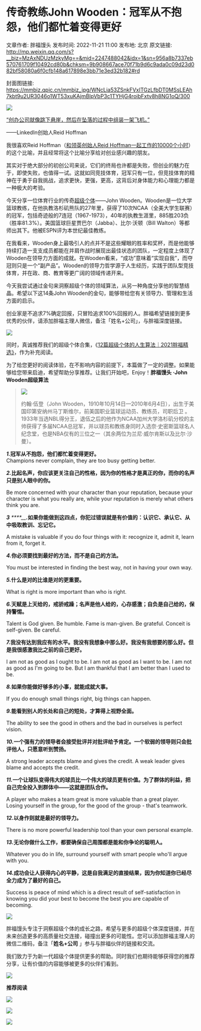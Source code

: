 # 传奇教练John Wooden：冠军从不抱怨，他们都忙着变得更好

文章作者: 胖福馒头
发布时间: 2022-11-21 11:00
发布地: 北京
原文链接: http://mp.weixin.qq.com/s?__biz=MzAxNDUzMzkyMg==&mid=2247488042&idx=1&sn=956a8b7337eb570761709f10492cd80b&chksm=9b908667ace70f71b9d6c9ada0c09d23d082bf58080a6f0cfb148a617898e3bb71e3ed32b182#rd

封面图链接: https://mmbiz.qpic.cn/mmbiz_jpg/WNcLia53ZSnkFVxITGzLfbDT0MSsLEAh7kbt9u2UR3046o1WT53xuKAjmBIpVbP3c1TYHjG4roibFxtv8h8NG1oQ/300

![](https://mmbiz.qpic.cn/mmbiz_gif/WNcLia53ZSnnAkJs802skTlVBicopgeHudu8sbWe0bmzMX3nhV5BwFx9h4rx0PocboRkNDsLROibA9nyia3gCmFTWg/640?wx_fmt=gif)

[“创办公司就像跳下悬崖，然后在坠落的过程中组装一架飞机。”](http://mp.weixin.qq.com/s?__biz=MzAxNDUzMzkyMg==&mid=2247487385&idx=1&sn=24158451b9c6e984ad37c7f63a0401a7&chksm=9b909bd4ace712c27ffa1c6ddd7877911390ad5810296b710e915620a2c8396b5cdb38d460f1&scene=21#wechat_redirect)

——LinkedIn创始人Reid Hoffman

我很喜欢Reid Hoffman（[和领英创始人Reid
Hoffman一起工作的10000个小时](http://mp.weixin.qq.com/s?__biz=MzAxNDUzMzkyMg==&mid=2247486437&idx=1&sn=a86c2e2480f6b2d8c39193b931bc2ca8&chksm=9b909fa8ace716be236db2cdeacc89774b4f5bc4ab5049358f0bbd97ab46ed4f4556b9223fb1&scene=21#wechat_redirect)）的这个比喻，并且经常将这个比喻分享给对创业感兴趣的朋友。

其实对于绝大部分的初创公司来说，它们的终局也许都是失败，但创业的魅力在于，即使失败，也值得一试。这就如同竞技体育，冠军只有一位，但竞技体育的精神在于勇于自我挑战，追求更快，更强，更高，这背后对身体能力和心理能力都是一种极大的考验。

今天分享一位体育行业的传奇[超级个体](http://mp.weixin.qq.com/s?__biz=MzAxNDUzMzkyMg==&mid=2247487313&idx=1&sn=753568417add51958284b2cb5a1086fd&chksm=9b909b1cace7120a493b0e0f86b5d7dcc26734406bd2947a7392e8c5cdf8f6f5dc36718ce690&scene=21#wechat_redirect)——John
Wooden。Wooden是一位大学篮球教练，在他执教洛杉矶熊队的27年里，获得了10次NCAA（全美大学生联赛）的冠军，包括奇迹般的7连冠（1967-1973），40年的执教生涯里，885胜203负（胜率81.3%）。美国篮球巨星贾巴尔（Jabba）、比尔·沃顿（Bill
Walton）等都师出其下。他被ESPN评为本世纪最佳教练。

在我看来，Wooden身上最吸引人的点并不是这些耀眼的胜率和奖杯，而是他能够持续打造一支支成员都能在并肩作战时展现出最佳状态的团队，一定程度上体现了Wooden在领导力方面的成就。在Wooden看来，“成功”意味着“实现自我”，而夺冠则只是一个“副产品”。Wooden的领导力哲学源于人生经历，实践于团队型竞技体育，并在政、商、教育等更广阔的领域传递开来。

今天我尝试通过金句来洞察超级个体的领域算法，从另一种角度分享他的智慧结晶。希望以下这14条John
Wooden的金句，能够带给您有关领导力、管理和生活方面的启示。

创业家是不追求7%确定回报，只冒险追求100%回报的人。胖福希望链接到更多优秀的伙伴，请添加胖福主理人微信，备注「姓名+公司」，与胖福深度链接。

![](https://mmbiz.qpic.cn/mmbiz_png/WNcLia53ZSnmzB2km00GUmkdOuH1rCFiawwTOhnH24NBhwzFILvlxaJUnAZs8gDvewxQTpI2fY2eLOH8Ibxylsicg/640?wx_fmt=png)  

同时，真诚推荐我们的超级个体合集，《[12篇超级个体的人生算法｜2021胖福精选》](http://mp.weixin.qq.com/s?__biz=MzAxNDUzMzkyMg==&mid=2247487313&idx=1&sn=753568417add51958284b2cb5a1086fd&chksm=9b909b1cace7120a493b0e0f86b5d7dcc26734406bd2947a7392e8c5cdf8f6f5dc36718ce690&scene=21#wechat_redirect)，作为补充阅读。

为了给您更好的阅读体验，在不影响内容的前提下，本篇做了一定的调整。如果能够给您带来启迪，希望帮助分享推荐。让我们开始吧，Enjoy！**胖福馒头
·****John Wooden****超级算法**

>  
>
>
>
> ![](https://mmbiz.qpic.cn/mmbiz_jpg/WNcLia53ZSnnf1Wz19ia0iagPibIIYazN524FnzcJsLvS6KTia4RwqibgFfxNAiaiaTqb3MGic8dzHyAeZRagS9QkPOZ0LA/640?wx_fmt=jpeg)
>
>  
>  约翰·伍登（John
> Wooden，1910年10月14日—2010年6月4日），出生于美国印第安纳州马丁斯维尔，前美国职业篮球运动员、教练员，司职后卫
> 。1933年当选NBL得分王，退伍之后的他作为NCAA加州大学洛杉矶分校的主帅获得了多届NCAA总冠军，并以球员和教练身同时入选奈·史密斯篮球名人纪念堂，也是NBA仅有的三位之一（其余两位为兰尼·威尔肯斯以及比尔·沙曼）。

 _**1.**_**冠军从不抱怨，他们都忙着变得更好。**  
Champions never complain, they are too busy getting better.

_**2.**_**比起名声，你应该更关注自己的性格，因为你的性格才是真正的你，而你的名声只是别人眼中的你。**

Be more concerned with your character than your reputation, because your
character is what you really are, while your reputation is merely what others
think you are.

_**3**_ _****__**.**_**如果你能做到这四点，你犯过错误就是有价值的：认识它、承认它、从中吸取教训、忘记它。**

A mistake is valuable if you do four things with it: recognize it, admit it,
learn from it, forget it.

_**4.**_**你必须要找到最好的方法，而不是自己的方法。**

You must be interested in finding the best way, not in having your own way.

_**5.**_**什么是对的比谁是对的更重要。**

What is right is more important than who is right.

_**6.**_**天赋是上天给的，戒骄戒躁；名声是他人给的，心存感激；自负是自己给的，保持警惕。**

Talent is God given. Be humble. Fame is man-given. Be grateful. Conceit is
self-given. Be careful.

_**7.**_**我没有达到我应有的水平。我没有我想象中那么好。我没有我想要的那么好。但是我很感激我比之前的自己更好。**

I am not as good as I ought to be. I am not as good as I want to be. I am not
as good as I'm going to be. But I am thankful that I am better than I used to
be.

_**8.**_**如果你能做好够多的小事，就能成就大事。**

If you do enough small things right, big things can happen.

_**9.**_**能看到别人的长处和自己的短处，才算得上视野全面。**

The ability to see the good in others and the bad in ourselves is perfect
vision.

_**10.**_**一个强有力的领导者会接受批评并对批评给予肯定。一个软弱的领导则只会批评他人，只愿意听到赞扬。**

A strong leader accepts blame and gives the credit. A weak leader gives blame
and accepts the credit.

_**11.**_**一个让球队变得伟大的球员比一个伟大的球员更有价值。为了群体的利益，把自己完全投入到群体中——这就是团队合作。**  

A player who makes a team great is more valuable than a great player. Losing
yourself in the group, for the good of the group - that's teamwork.

_**12.**_**以身作则就是最好的领导力。**

There is no more powerful leadership tool than your own personal example.

_**13.**_**无论你做什么工作，都要确保自己周围都是能和你争论的聪明人。**

Whatever you do in life, surround yourself with smart people who'll argue with
you.

_**14.**_**成功会让人获得内心的平静，这是自我满足的直接结果，因为你知道你已经尽全力成为了最好的自己。**

Success is peace of mind which is a direct result of self-satisfaction in
knowing you did your best to become the best you are capable of becoming.

  

![](https://mmbiz.qpic.cn/mmbiz_png/WNcLia53ZSnkscO8HUiarib6DibgMHAkbbjj87RlXIMSt47BicTTQDUCdjdQuC7J6fQ7PDmYsWKwR114C5LR9ms9emw/640?wx_fmt=png)  

胖福馒头专注于洞察超级个体的成长之路，希望与更多的超级个体深度链接，并在未来创造更多的高质量社交连接，碰撞出更多的可能性。您可以添加胖福主理人的微信二维码，备注「**姓名+公司**
」参与与胖福伙伴的链接和交流。

我们致力于为新一代超级个体提供更多的帮助。同时我们也期待能够获得您的推荐分享，让有价值的内容能够被更多的伙伴们看到。

![](https://mmbiz.qpic.cn/mmbiz_png/WNcLia53ZSnmzB2km00GUmkdOuH1rCFiawNLDHxVic0Rs4ju0dAAmlBPdVmpUjsdlV2ITcM5vMHOv08EOKCq2x0cg/640?wx_fmt=png)

**推荐阅读**

[![](https://mmbiz.qpic.cn/mmbiz_jpg/WNcLia53ZSnnf1Wz19ia0iagPibIIYazN524OHj6WKOvVO8RQ3g5uDdB2DfYZeBw3Hlna0QayqyJhTiahS8kTyn5C5A/640?wx_fmt=jpeg)](http://mp.weixin.qq.com/s?__biz=MzAxNDUzMzkyMg==&mid=2247488011&idx=1&sn=a056fdcdbe8ee5fdf1e7c04bfcd7b5b4&chksm=9b908646ace70f509e07750ee041ee08c99cba4f46f801f9d2618bd28267f205a703898141b7&scene=21#wechat_redirect)

[![](https://mmbiz.qpic.cn/mmbiz_jpg/WNcLia53ZSnmZ5LFvdCRqJCgzN09ummhZ2diaDabYhRldUmEVCyhWxkbwUEfd8ZWVnQeGUqicNT74iccP8NkKxzaYg/640?wx_fmt=jpeg)](http://mp.weixin.qq.com/s?__biz=MzAxNDUzMzkyMg==&mid=2247487313&idx=1&sn=753568417add51958284b2cb5a1086fd&chksm=9b909b1cace7120a493b0e0f86b5d7dcc26734406bd2947a7392e8c5cdf8f6f5dc36718ce690&scene=21#wechat_redirect)

![](https://mmbiz.qpic.cn/mmbiz_gif/WNcLia53ZSnkUibiaZC67Qk2qjD4RJdQ5ib6QAQhevZ5n87ibVSmyJnJzQWbePwxxZNN4kAWnLhldUoz7vPUDzJjyqg/640?wx_fmt=gif)

